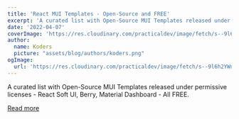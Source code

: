 ```yaml
---
title: 'React MUI Templates - Open-Source and FREE'
excerpt: 'A curated list with Open-Source MUI Templates released under permissive licenses - React Soft UI, Berry, Material Dashboard - All FREE.'
date: '2022-04-07'
coverImage: 'https://res.cloudinary.com/practicaldev/image/fetch/s--9l6h2YWn--/c_imagga_scale,f_auto,fl_progressive,h_420,q_auto,w_1000/https://dev-to-uploads.s3.amazonaws.com/uploads/articles/w2ncmmb7pt6gjl75wskm.jpg'
author:
  name: Koders
  picture: "assets/blog/authors/koders.png"
ogImage:
  url: 'https://res.cloudinary.com/practicaldev/image/fetch/s--9l6h2YWn--/c_imagga_scale,f_auto,fl_progressive,h_420,q_auto,w_1000/https://dev-to-uploads.s3.amazonaws.com/uploads/articles/w2ncmmb7pt6gjl75wskm.jpg'
---
```


A curated list with Open-Source MUI Templates released under permissive licenses - React Soft UI, Berry, Material Dashboard - All FREE.

[Read more](https://dev.to/sm0ke/mui-template-open-source-and-free-5eh8)
